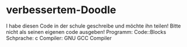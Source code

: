 # verbessertem-Doodle

I  habe  diesen Code in der schule geschreibe  und möchte ihn teilen! 
Bitte nicht als  seinen eigenen code ausgeben!
Programm: Code::Blocks
Schprache: c
Compiler:  GNU GCC Compiler
